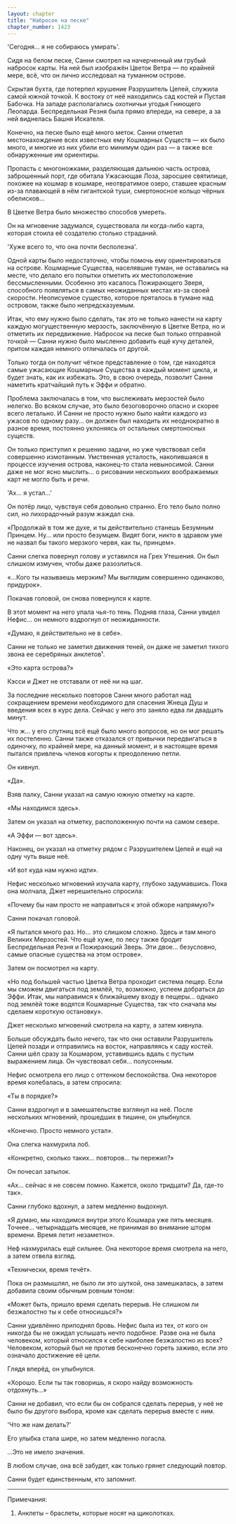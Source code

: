 ```yaml
---
layout: chapter
title: "Набросок на песке"
chapter_number: 1423
---
```




'Сегодня... я не собираюсь умирать'.

Сидя на белом песке, Санни смотрел на начерченный им грубый набросок карты. На ней был изображён Цветок Ветра — по крайней мере, всё, что он лично исследовал на туманном острове.

Скрытая бухта, где потерпел крушение Разрушитель Цепей, служила самой южной точкой. К востоку от неё находились сад костей и Пустая Бабочка. На западе располагались охотничьи угодья Гниющего Леопарда. Беспредельная Резня была прямо впереди, на севере, а за ней виднелась Башня Искателя.

Конечно, на песке было ещё много меток. Санни отметил местонахождение всех известных ему Кошмарных Существ — их было много, и многие из них убили его минимум один раз — а также все обнаруженные им ориентиры.

Пропасть с многоножками, разделяющая дальнюю часть острова, заброшенный порт, где обитала Ужасающая Лоза, заросшее святилище, похожее на кошмар в кошмаре, неотвратимое озеро, ставшее красным из-за плавающей в нём гигантской туши, смертоносное кольцо чёрных обелисков...

В Цветке Ветра было множество способов умереть.

Он на мгновение задумался, существовала ли когда-либо карта, которая стоила её создателю столько страданий.

'Хуже всего то, что она почти бесполезна'.

Одной карты было недостаточно, чтобы помочь ему ориентироваться на острове. Кошмарные Существа, населявшие туман, не оставались на месте, что делало его попытки отметить их местоположение бессмысленными. Особенно это касалось Пожирающего Зверя, способного появляться в самых неожиданных местах из-за своей скорости. Неописуемое существо, которое пряталось в тумане над островом, также было непредсказуемым.

Итак, что ему нужно было сделать, так это не только нанести на карту каждую могущественную мерзость, заключённую в Цветке Ветра, но и отметить их передвижение. Набросок на песке был только отправной точкой — Санни нужно было мысленно добавить ещё кучу деталей, притом каждая немного отличалась от другой.

Только тогда он получит чёткое представление о том, где находятся самые ужасающие Кошмарные Существа в каждый момент цикла, и будет знать, как их избежать. Это, в свою очередь, позволит Санни наметить кратчайший путь к Эффи и обратно.

Проблема заключалась в том, что выслеживать мерзостей было нелегко. Во всяком случае, это было безоговорочно опасно и скорее всего летально. И Санни не просто нужно было найти каждого из ужасов по одному разу... он должен был находить их неоднократно в разное время, постоянно уклоняясь от остальных смертоносных существ.

Он только приступил к решению задачи, но уже чувствовал себя совершенно измотанным. Умственная усталость, накопившаяся в процессе изучения острова, наконец-то стала невыносимой. Санни даже не мог ясно мыслить... о рисовании нескольких воображаемых карт не могло быть и речи.

'Ах... я устал...'

Он потёр лицо, чувствуя себя довольно странно. Его тело было полно сил, но лихорадочный разум жаждал сна.

«Продолжай в том же духе, и ты действительно станешь Безумным Принцем. Ну... или просто безумцем. Видят боги, никто в здравом уме не назвал бы такого мерзкого червя, как ты, принцем».

Санни слегка повернул голову и уставился на Грех Утешения. Он был слишком измучен, чтобы даже разозлиться.

«...Кого ты называешь мерзким? Мы выглядим совершенно одинаково, придурок».

Покачав головой, он снова повернулся к карте.

В этот момент на него упала чья-то тень. Подняв глаза, Санни увидел Нефис... он немного вздрогнул от неожиданности.

«Думаю, я действительно не в себе».

Санни не только не заметил движения теней, он даже не заметил тихого звона ее серебряных анклетов¹.

«Это карта острова?»

Кэсси и Джет не отставали от неё ни на шаг.

За последние несколько повторов Санни много работал над сокращением времени необходимого для спасения Жнеца Душ и введения всех в курс дела. Сейчас у него это заняло едва ли двадцать минут.

Что ж... у его спутниц всё ещё было много вопросов, но он мог решать их постепенно. Санни также отказался от привычки передвигаться в одиночку, по крайней мере, на данный момент, и в настоящее время пытался привлечь членов когорты к преодолению петли.

Он кивнул.

«Да».

Взяв палку, Санни указал на самую южную отметку на карте.

«Мы находимся здесь».

Затем он указал на отметку, расположенную почти на самом севере.

«А Эффи — вот здесь».

Наконец, он указал на отметку рядом с Разрушителем Цепей и ещё на одну чуть выше неё.

«И вот куда нам нужно идти».

Нефис несколько мгновений изучала карту, глубоко задумавшись. Пока она молчала, Джет нерешительно спросила:

«Почему бы нам просто не направиться к этой обжоре напрямую?»

Санни покачал головой.

«Я пытался много раз. Но... это слишком сложно. Здесь и там много Великих Мерзостей. Что ещё хуже, по лесу также бродит Беспредельная Резня и Пожирающий Зверь. Эти двое… безусловно, самые опасные существа на этом острове».

Затем он посмотрел на карту.

«Но под большей частью Цветка Ветра проходит система пещер. Если мы сможем двигаться под землёй, то, возможно, успеем добраться до Эффи. Итак, мы направимся к ближайшему входу в пещеры... однако под землёй тоже водятся Кошмарные Существа, так что сначала мы сделаем короткую остановку».

Джет несколько мгновений смотрела на карту, а затем кивнула.

Больше обсуждать было нечего, так что они оставили Разрушитель Цепей позади и отправились на восток, направляясь к саду костей. Санни шёл сразу за Кошмаром, уставившись вдаль с пустым выражением лица. Он чувствовал себя... полусонным.

Нефис осмотрела его лицо с оттенком беспокойства. Она некоторое время колебалась, а затем спросила:

«Ты в порядке?»

Санни вздрогнул и в замешательстве взглянул на неё. После нескольких мгновений, прошедших в тишине, он улыбнулся.

«Конечно. Просто немного устал».

Она слегка нахмурила лоб.

«Конкретно, сколько таких... повторов... ты пережил?»

Он почесал затылок.

«Ах... сейчас я не совсем помню. Кажется, около тридцати? Да, где-то так».

Санни глубоко вдохнул, а затем медленно выдохнул.

«Я думаю, мы находимся внутри этого Кошмара уже пять месяцев. Точнее... четырнадцать месяцев, не принимая во внимание шторм времени. Время летит незаметно».

Неф нахмурилась ещё сильнее. Она некоторое время смотрела на него, а затем отвела взгляд.

«Технически, время течёт».

Пока он размышлял, не было ли это шуткой, она замешкалась, а затем добавила своим обычным ровным тоном:

«Может быть, пришло время сделать перерыв. Не слишком ли безжалостно ты к себе относишься?»

Санни удивлённо приподнял бровь. Нефис была из тех, от кого он никогда бы не ожидал услышать нечто подобное. Разве она не была человеком, который относился к себе наиболее безжалостно из всех? Человеком, который был не против бесконечно гореть заживо, если это означало достижение её цели.

Глядя вперёд, он улыбнулся.

«Хорошо. Если ты так говоришь, я скоро найду возможность отдохнуть…»

Санни не добавил, что если бы он собрался сделать перерыв, у неё не было бы другого выбора, кроме как сделать перерыв вместе с ним.

'Что же нам делать?'

Его улыбка стала шире, но затем медленно погасла.

...Это не имело значения.

В любом случае, она всё забудет, как только грянет следующий повтор.

Санни будет единственным, кто запомнит.

***

Примечания:

1. Анклеты – браслеты, которые носят на щиколотках.

